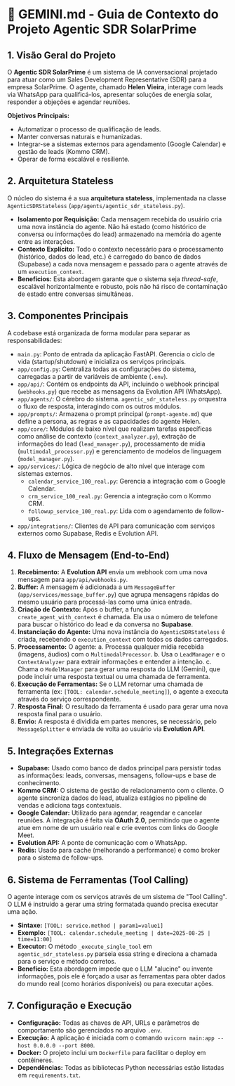 # 🧠 GEMINI.md - Guia de Contexto do Projeto Agentic SDR SolarPrime

## 1. Visão Geral do Projeto

O **Agentic SDR SolarPrime** é um sistema de IA conversacional projetado para atuar como um Sales Development Representative (SDR) para a empresa SolarPrime. O agente, chamado **Helen Vieira**, interage com leads via WhatsApp para qualificá-los, apresentar soluções de energia solar, responder a objeções e agendar reuniões.

**Objetivos Principais:**
-   Automatizar o processo de qualificação de leads.
-   Manter conversas naturais e humanizadas.
-   Integrar-se a sistemas externos para agendamento (Google Calendar) e gestão de leads (Kommo CRM).
-   Operar de forma escalável e resiliente.

## 2. Arquitetura Stateless

O núcleo do sistema é a sua **arquitetura stateless**, implementada na classe `AgenticSDRStateless` (`app/agents/agentic_sdr_stateless.py`).

-   **Isolamento por Requisição:** Cada mensagem recebida do usuário cria uma nova instância do agente. Não há estado (como histórico de conversa ou informações do lead) armazenado na memória do agente entre as interações.
-   **Contexto Explícito:** Todo o contexto necessário para o processamento (histórico, dados do lead, etc.) é carregado do banco de dados (Supabase) a cada nova mensagem e passado para o agente através de um `execution_context`.
-   **Benefícios:** Esta abordagem garante que o sistema seja *thread-safe*, escalável horizontalmente e robusto, pois não há risco de contaminação de estado entre conversas simultâneas.

## 3. Componentes Principais

A codebase está organizada de forma modular para separar as responsabilidades:

-   `main.py`: Ponto de entrada da aplicação FastAPI. Gerencia o ciclo de vida (startup/shutdown) e inicializa os serviços principais.
-   `app/config.py`: Centraliza todas as configurações do sistema, carregadas a partir de variáveis de ambiente (`.env`).
-   `app/api/`: Contém os endpoints da API, incluindo o webhook principal (`webhooks.py`) que recebe as mensagens da Evolution API (WhatsApp).
-   `app/agents/`: O cérebro do sistema. `agentic_sdr_stateless.py` orquestra o fluxo de resposta, interagindo com os outros módulos.
-   `app/prompts/`: Armazena o prompt principal (`prompt-agente.md`) que define a persona, as regras e as capacidades do agente Helen.
-   `app/core/`: Módulos de baixo nível que realizam tarefas específicas como análise de contexto (`context_analyzer.py`), extração de informações do lead (`lead_manager.py`), processamento de mídia (`multimodal_processor.py`) e gerenciamento de modelos de linguagem (`model_manager.py`).
-   `app/services/`: Lógica de negócio de alto nível que interage com sistemas externos.
    -   `calendar_service_100_real.py`: Gerencia a integração com o Google Calendar.
    -   `crm_service_100_real.py`: Gerencia a integração com o Kommo CRM.
    -   `followup_service_100_real.py`: Lida com o agendamento de follow-ups.
-   `app/integrations/`: Clientes de API para comunicação com serviços externos como Supabase, Redis e Evolution API.

## 4. Fluxo de Mensagem (End-to-End)

1.  **Recebimento:** A **Evolution API** envia um webhook com uma nova mensagem para `app/api/webhooks.py`.
2.  **Buffer:** A mensagem é adicionada a um `MessageBuffer` (`app/services/message_buffer.py`) que agrupa mensagens rápidas do mesmo usuário para processá-las como uma única entrada.
3.  **Criação de Contexto:** Após o buffer, a função `create_agent_with_context` é chamada. Ela usa o número de telefone para buscar o histórico do lead e da conversa no **Supabase**.
4.  **Instanciação do Agente:** Uma nova instância do `AgenticSDRStateless` é criada, recebendo o `execution_context` com todos os dados carregados.
5.  **Processamento:** O agente:
    a.  Processa qualquer mídia recebida (imagens, áudios) com o `MultimodalProcessor`.
    b.  Usa o `LeadManager` e o `ContextAnalyzer` para extrair informações e entender a intenção.
    c.  Chama o `ModelManager` para gerar uma resposta do LLM (Gemini), que pode incluir uma resposta textual ou uma chamada de ferramenta.
6.  **Execução de Ferramentas:** Se o LLM retornar uma chamada de ferramenta (ex: `[TOOL: calendar.schedule_meeting]`), o agente a executa através do serviço correspondente.
7.  **Resposta Final:** O resultado da ferramenta é usado para gerar uma nova resposta final para o usuário.
8.  **Envio:** A resposta é dividida em partes menores, se necessário, pelo `MessageSplitter` e enviada de volta ao usuário via **Evolution API**.

## 5. Integrações Externas

-   **Supabase:** Usado como banco de dados principal para persistir todas as informações: leads, conversas, mensagens, follow-ups e base de conhecimento.
-   **Kommo CRM:** O sistema de gestão de relacionamento com o cliente. O agente sincroniza dados do lead, atualiza estágios no pipeline de vendas e adiciona tags contextuais.
-   **Google Calendar:** Utilizado para agendar, reagendar e cancelar reuniões. A integração é feita via **OAuth 2.0**, permitindo que o agente atue em nome de um usuário real e crie eventos com links do Google Meet.
-   **Evolution API:** A ponte de comunicação com o WhatsApp.
-   **Redis:** Usado para cache (melhorando a performance) e como broker para o sistema de follow-ups.

## 6. Sistema de Ferramentas (Tool Calling)

O agente interage com os serviços através de um sistema de "Tool Calling". O LLM é instruído a gerar uma string formatada quando precisa executar uma ação.

-   **Sintaxe:** `[TOOL: service.method | param1=value1]`
-   **Exemplo:** `[TOOL: calendar.schedule_meeting | date=2025-08-25 | time=11:00]`
-   **Executor:** O método `_execute_single_tool` em `agentic_sdr_stateless.py` parseia essa string e direciona a chamada para o serviço e método corretos.
-   **Benefício:** Esta abordagem impede que o LLM "alucine" ou invente informações, pois ele é forçado a usar as ferramentas para obter dados do mundo real (como horários disponíveis) ou para executar ações.

## 7. Configuração e Execução

-   **Configuração:** Todas as chaves de API, URLs e parâmetros de comportamento são gerenciados no arquivo `.env`.
-   **Execução:** A aplicação é iniciada com o comando `uvicorn main:app --host 0.0.0.0 --port 8000`.
-   **Docker:** O projeto inclui um `Dockerfile` para facilitar o deploy em contêineres.
-   **Dependências:** Todas as bibliotecas Python necessárias estão listadas em `requirements.txt`.
